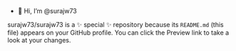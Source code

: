 - 👋 Hi, I’m @surajw73

surajw73/surajw73 is a ✨ special ✨ repository because its `README.md` (this file) appears on your GitHub profile.
You can click the Preview link to take a look at your changes.

